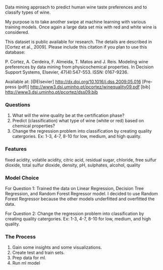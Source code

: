 Data mining approach to predict human wine taste preferences and to classify types of wine.

My purpose is to take another swipe at machine learning with various training models. Once again a large data set mix with red and white wine is considered.

This dataset is public available for research. The details are described in [Cortez et al., 2009]. 
Please include this citation if you plan to use this database:

P. Cortez, A. Cerdeira, F. Almeida, T. Matos and J. Reis. 
Modeling wine preferences by data mining from physicochemical properties.
In Decision Support Systems, Elsevier, 47(4):547-553. ISSN: 0167-9236.

Available at: [@Elsevier] http://dx.doi.org/10.1016/j.dss.2009.05.016
              [Pre-press (pdf)] http://www3.dsi.uminho.pt/pcortez/winequality09.pdf
              [bib] http://www3.dsi.uminho.pt/pcortez/dss09.bib

### Questions

1. What will the wine quality be at the certification phase?
2. Predict (classification) what type of wine (white or red) based on chemical properties? 
3. Change the regression problem into classification by creating quality catergories. Ex: 1-3, 4-7, 8-10 for low, medium, and high quality.

### Features
fixed acidity, volatile acidity, citric acid, residual sugar, chloride, free sulfur dioxide, total sulfur dioxide, density, pH, sulphates, alcohol, quality

### Model Choice

For Question 1: Trained the data on Linear Regression, Decision Tree Regression, and Random Forest Regressor model. I decided to use Random Forest Regressor because the other models underfitted and overfitted the data.

For Question 2: Change the regression problem into classification by creating quality catergories. Ex: 1-3, 4-7, 8-10 for low, medium, and high quality.

### The Process
1. Gain some insights and some visualizations.
2. Create test and train sets.
3. Prep data for ml.
4. Run ml model


